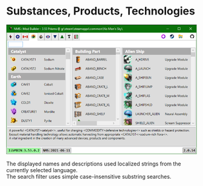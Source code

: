 # Substances, Products, Technologies
![](Tab_GameItems.png)

The displayed names and descriptions used localized strings from the currently selected language.</br>
The search filter uses simple case-insensitive substring searches.

</br>
